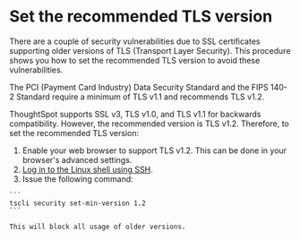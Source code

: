 # Set the recommended TLS version

There are a couple of security vulnerabilities due to SSL certificates supporting older versions of TLS \(Transport Layer Security\). This procedure shows you how to set the recommended TLS version to avoid these vulnerabilities.

The PCI \(Payment Card Industry\) Data Security Standard and the FIPS 140-2 Standard require a minimum of TLS v1.1 and recommends TLS v1.2.

ThoughtSpot supports SSL v3, TLS v1.0, and TLS v1.1 for backwards compatibility. However, the recommended version is TLS v1.2. Therefore, to set the recommended TLS version:

1.   Enable your web browser to support TLS v1.2. This can be done in your browser's advanced settings. 
2.  [Log in to the Linux shell using SSH](../../shared/conrefs/../../admin_guide/setup/login_console.html).
3.   Issue the following command: 

    ```
    tscli security set-min-version 1.2
    ```

    This will block all usage of older versions.


